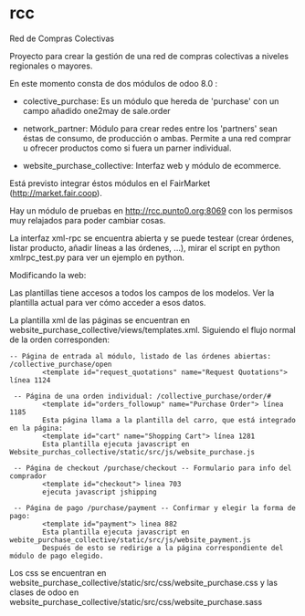 # rcc

Red de Compras Colectivas

Proyecto para crear la gestión de una red de compras colectivas a niveles regionales o mayores.

En este momento consta de dos módulos de odoo 8.0 :

* colective_purchase: Es un módulo que hereda de 'purchase' con un campo añadido one2may de sale.order

* network_partner: Módulo para crear redes entre los 'partners' sean éstas de consumo, de producción o ambas. Permite a una red comprar u ofrecer productos como si fuera un parner individual.

* website_purchase_collective: Interfaz web y módulo de ecommerce. 

Está previsto integrar éstos módulos en el FairMarket (http://market.fair.coop).

Hay un módulo de pruebas en http://rcc.punto0.org:8069 con los permisos muy relajados para poder cambiar cosas. 

La interfaz xml-rpc se encuentra abierta y se puede testear (crear órdenes, listar producto, añadir líneas a las órdenes, ...), mirar el script en python xmlrpc_test.py para ver un ejemplo en python.

Modificando la web:

Las plantillas tiene accesos a todos los campos de los modelos. Ver la plantilla actual para ver cómo acceder a esos datos.

La plantilla xml de las páginas se encuentran en website_purchase_collective/views/templates.xml. Siguiendo el flujo normal de la orden corresponden: 

    -- Página de entrada al módulo, listado de las órdenes abiertas: /collective_purchase/open
            <template id="request_quotations" name="Request Quotations"> línea 1124

     -- Página de una orden individual: /collective_purchase/order/#
            <template id="orders_followup" name="Purchase Order"> línea 1185
            Esta página llama a la plantilla del carro, que está integrado en la página:
            <template id="cart" name="Shopping Cart"> línea 1281
            Esta plantilla ejecuta javascript en Website_purchas_collective/static/src/js/website_purchase.js
    
     -- Página de checkout /purchase/checkout -- Formulario para info del comprador
            <template id="checkout"> linea 703
            ejecuta javascript jshipping 
    
     -- Página de pago /purchase/payment -- Confirmar y elegir la forma de pago:
            <template id="payment"> linea 882
            Esta plantilla ejecuta javascript en webite_purchase_collective/static/src/js/website_payment.js
            Después de esto se redirige a la página correspondiente del módulo de pago elegido.
            
Los css se encuentran en website_purchase_collective/static/src/css/website_purchase.css
y las clases de odoo en website_purchase_collective/static/src/css/website_purchase.sass
            
            

